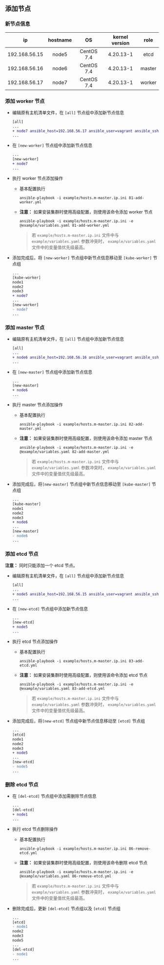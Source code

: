 ## 添加节点

### 新节点信息

|    **ip**     | **hostname** |   **OS**   | **kernel version** | **role** |
| :-----------: | :----------: | :--------: | :----------------: | :------: |
| 192.168.56.15 |    node5     | CentOS 7.4 |     4.20.13-1      |   etcd   |
| 192.168.56.16 |    node6     | CentOS 7.4 |     4.20.13-1      |  master  |
| 192.168.56.17 |    node7     | CentOS 7.4 |     4.20.13-1      |  worker  |

### 添加 worker 节点

- 编辑原有主机清单文件，在 `[all]` 节点组中添加新节点信息
  ```diff
  [all]
  ...
  + node7 ansible_host=192.168.56.17 ansible_user=vagrant ansible_ssh_pass=vagrant
  ... 
  ```

- 在 `[new-worker]` 节点组中添加新节点信息
  ```diff
  ...
  [new-worker]
  + node7
  ...
  ```

- 执行 worker 节点添加操作
  - 基本配置执行
    ```
    ansible-playbook -i example/hosts.m-master.ip.ini 81-add-worker.yml
    ```

  - **注意：** 如果安装集群时使用高级配置，则使用该命令添加 worker 节点
    ```
    ansible-playbook -i example/hosts.m-master.ip.ini -e @example/variables.yaml 81-add-worker.yml
    ```

    > 若 `example/hosts.m-master.ip.ini` 文件中与 `example/variables.yaml` 参数冲突时， `example/variables.yaml` 文件中的变量值优先级最高。

- 添加完成后，将 `[new-worker]` 节点组中新节点信息移动至 `[kube-worker]` 节点组
  ```diff
  ...
  [kube-worker]
  node1
  node2
  node3
  + node7
  ...
  [new-worker]
  - node7
  ...
  ```

### 添加 master 节点

- 编辑原有主机清单文件，在 `[all]` 节点组中添加新节点信息
  ```diff
  [all]
  ...
  + node6 ansible_host=192.168.56.16 ansible_user=vagrant ansible_ssh_pass=vagrant
  ... 
  ```

- 在 `[new-master]` 节点组中添加新节点信息
  ```diff
  ...
  [new-master]
  + node6
  ...
  ```

- 执行 master 节点添加操作
  - 基本配置执行
    ```
    ansible-playbook -i example/hosts.m-master.ip.ini 82-add-master.yml
    ```

  - **注意：** 如果安装集群时使用高级配置，则使用该命令添加 master 节点
    ```
    ansible-playbook -i example/hosts.m-master.ip.ini -e @example/variables.yaml 82-add-master.yml
    ```

    > 若 `example/hosts.m-master.ip.ini` 文件中与 `example/variables.yaml` 参数冲突时， `example/variables.yaml` 文件中的变量值优先级最高。

- 添加完成后，将`[new-master]` 节点组中新节点信息移动至 `[kube-master]` 节点组
  ```diff
  ...
  [kube-master]
  node1
  node2
  node3
  + node6
  ...
  [new-master]
  - node6
  ...
  ```

### 添加 etcd 节点

**注意：** 同时只能添加一个 etcd 节点。

- 编辑原有主机清单文件，在 `[all]` 节点组中添加新节点信息
  ```diff
  [all]
  ...
  + node5 ansible_host=192.168.56.15 ansible_user=vagrant ansible_ssh_pass=vagrant
  ... 
  ```

- 在 `[new-etcd]` 节点组中添加新节点信息
  ```diff
  ...
  [new-etcd]
  + node5
  ...
  ```

- 执行 etcd 节点添加操作
  - 基本配置执行
    ```
    ansible-playbook -i example/hosts.m-master.ip.ini 83-add-etcd.yml
    ```

  - **注意：** 如果安装集群时使用高级配置，则使用该命令添加 etcd 节点
    ```
    ansible-playbook -i example/hosts.m-master.ip.ini -e @example/variables.yaml 83-add-etcd.yml
    ```

    > 若 `example/hosts.m-master.ip.ini` 文件中与 `example/variables.yaml` 参数冲突时， `example/variables.yaml` 文件中的变量值优先级最高。

- 添加完成后，将`[new-etcd]` 节点组中新节点信息移动至 `[etcd]` 节点组
  ```diff
  ...
  [etcd]
  node1
  node2
  node3
  + node5
  ...
  [new-etcd]
  - node5
  ...
  ```

### 删除 etcd 节点

- 在 `[del-etcd]` 节点组中添加需删除节点信息
  ```diff
  ...
  [del-etcd]
  + node1
  ...
  ```

- 执行 etcd 节点删除操作
  - 基本配置执行
    ```
    ansible-playbook -i example/hosts.m-master.ip.ini 86-remove-etcd.yml
    ```

  - **注意：** 如果安装集群时使用高级配置，则使用该命令删除 etcd 节点
    ```
    ansible-playbook -i example/hosts.m-master.ip.ini -e @example/variables.yaml 86-remove-etcd.yml
    ```

    > 若 `example/hosts.m-master.ip.ini` 文件中与 `example/variables.yaml` 参数冲突时， `example/variables.yaml` 文件中的变量值优先级最高。

- 删除完成后，更新 `[del-etcd]` 节点组以及 `[etcd]` 节点组
  ```diff
  ...
  [etcd]
  - node1
  node2
  node3
  node5
  ...
  [del-etcd]
  - node1
  ...
  ```